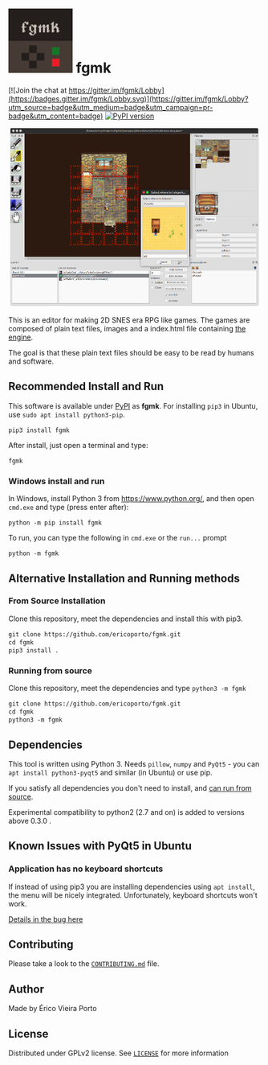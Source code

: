 ![Icon](iconTiny.png) fgmk
==========================

[![Join the chat at https://gitter.im/fgmk/Lobby](https://badges.gitter.im/fgmk/Lobby.svg)](https://gitter.im/fgmk/Lobby?utm_source=badge&utm_medium=badge&utm_campaign=pr-badge&utm_content=badge)
[![PyPI version](https://badge.fury.io/py/fgmk.svg)](https://badge.fury.io/py/fgmk)

![Screenshot](screenshot.png)

This is an editor for making 2D SNES era RPG like games. The games are composed
of plain text files, images and a index.html file containing [the engine](https://github.com/ericoporto/fgmkJsEngine).

The goal is that these plain text files should be easy to be read by humans and
software.

Recommended Install and Run
--------------------------

This software is available under [PyPI](https://pypi.python.org/pypi/fgmk)
as **fgmk**. For installing `pip3` in Ubuntu, use `sudo apt install python3-pip`.

    pip3 install fgmk

After install, just open a terminal and type:

    fgmk

### Windows install and run

In Windows, install Python 3 from https://www.python.org/, and then open `cmd.exe` and type (press enter after):

    python -m pip install fgmk

To run, you can type the following in `cmd.exe` or the `run...` prompt

    python -m fgmk


Alternative Installation and Running methods
--------------------------------------------

### From Source Installation

Clone this repository, meet the dependencies and install this with pip3.

    git clone https://github.com/ericoporto/fgmk.git
    cd fgmk
    pip3 install .

### Running from source

Clone this repository, meet the dependencies and type `python3 -m fgmk`

    git clone https://github.com/ericoporto/fgmk.git
    cd fgmk
    python3 -m fgmk

Dependencies
------------

This tool is written using Python 3. Needs `pillow`, `numpy` and `PyQt5` -
you can `apt install python3-pyqt5` and similar (in Ubuntu) or use pip.

If you satisfy all dependencies you don't need to install, and [can run from source](#running-from-source).

Experimental compatibility to python2 (2.7 and on) is added to versions above
0.3.0 .

Known Issues with PyQt5 in Ubuntu
---------------------------------

### Application has no keyboard shortcuts

If instead of using pip3 you are installing dependencies using `apt install`,
the menu will be nicely integrated. Unfortunately, keyboard shortcuts won't
work.

[Details in the bug here](https://bugs.launchpad.net/appmenu-qt5/+bug/1380702)

Contributing
------------

Please take a look to the [`CONTRIBUTING.md`](CONTRIBUTING.md) file.


Author
------

Made by Érico Vieira Porto

License
-------

Distributed under GPLv2 license. See [`LICENSE`](LICENSE) for more information
